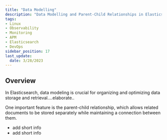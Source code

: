 ```yaml
---
title: "Data Modelling"
description: "Data Modelling and Parent-Child Relationships in Elasticsearch"
tags: 
- Linux
- Observability
- Monitoring 
- APM
- Elasticsearch
- DevOps
sidebar_position: 17
last_update:
  date: 3/28/2023
---
```


## Overview 

In Elasticsearch, data modeling is crucial for organizing and optimizing data storage and retrieval....elaborate..

One important feature is the parent-child relationship, which allows related documents to be stored separately while maintaining a connection between them.

- add short info
- add short info
